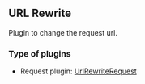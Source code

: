 ## URL Rewrite

Plugin to change the request url.

### Type of plugins

- Request plugin: [UrlRewriteRequest](./url-rewrite-request.ts)
